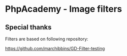 # PhpAcademy - Image filters

## Special thanks

Filters are based on following repository:

https://github.com/marchibbins/GD-Filter-testing